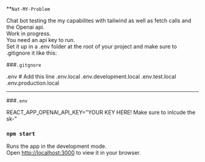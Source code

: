 **`Nat-MY-Problem`

Chat bot testing the my capabilites with tailwind as well as fetch calls and the Openai api.   
Work in progress.  
You need an api key to run.  
Set it up in a .env folder at the root of your project and make sure to .gitignore it like this:


###`.gitgnore`

.env                # Add this line
.env.local
.env.development.local
.env.test.local
.env.production.local

-----------------------------------------

###`.env`


REACT_APP_OPENAI_API_KEY="YOUR KEY HERE!  Make sure to inlcude the sk-"




### `npm start`

Runs the app in the development mode.\
Open [http://localhost:3000](http://localhost:3000) to view it in your browser.

